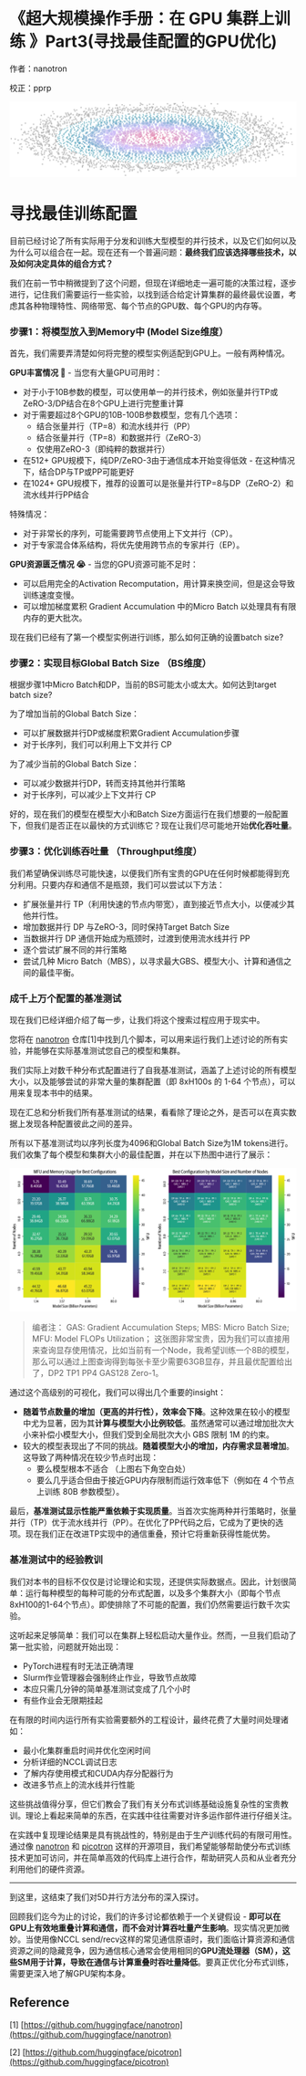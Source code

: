 # 《超大规模操作手册：在 GPU 集群上训练 》Part3(寻找最佳配置的GPU优化)

作者：nanotron

校正：pprp

![](https://raw.githubusercontent.com/pprp/blogimagebed/main/part_3_image.png)

# 寻找最佳训练配置

目前已经讨论了所有实际用于分发和训练大型模型的并行技术，以及它们如何以及为什么可以组合在一起。现在还有一个普遍问题：**最终我们应该选择哪些技术，以及如何决定具体的组合方式？**

我们在前一节中稍微提到了这个问题，但现在详细地走一遍可能的决策过程，逐步进行，记住我们需要运行一些实验，以找到适合给定计算集群的最终最优设置，考虑其各种物理特性、网络带宽、每个节点的GPU数、每个GPU的内存等。

### **步骤1：将模型放入到Memory中 (Model Size维度）**

首先，我们需要弄清楚如何将完整的模型实例适配到GPU上。一般有两种情况。

**GPU丰富情况 🤑** - 当您有大量GPU可用时：

- 对于小于10B参数的模型，可以使用单一的并行技术，例如张量并行TP或ZeRO-3/DP结合在8个GPU上进行完整重计算
- 对于需要超过8个GPU的10B-100B参数模型，您有几个选项：
    - 结合张量并行（TP=8）和流水线并行（PP）
    - 结合张量并行（TP=8）和数据并行（ZeRO-3）
    - 仅使用ZeRO-3（即纯粹的数据并行）
- 在512+ GPU规模下，纯DP/ZeRO-3由于通信成本开始变得低效 - 在这种情况下，结合DP与TP或PP可能更好
- 在1024+ GPU规模下，推荐的设置可以是张量并行TP=8与DP（ZeRO-2）和流水线并行PP结合

特殊情况：

- 对于非常长的序列，可能需要跨节点使用上下文并行（CP）。
- 对于专家混合体系结构，将优先使用跨节点的专家并行（EP）。

**GPU资源匮乏情况 😭** - 当您的GPU资源可能不足时：

- 可以启用完全的Activation Recomputation，用计算来换空间，但是这会导致训练速度变慢。
- 可以增加梯度累积 Gradient Accumulation 中的Micro Batch 以处理具有有限内存的更大批次。

现在我们已经有了第一个模型实例进行训练，那么如何正确的设置batch size?

### **步骤2：实现目标Global Batch Size （BS维度）**

根据步骤1中Micro Batch和DP，当前的BS可能太小或太大。如何达到target batch size?

为了增加当前的Global Batch Size：

- 可以扩展数据并行DP或梯度积累Gradient Accumulation步骤
- 对于长序列，我们可以利用上下文并行 CP

为了减少当前的Global Batch Size：

- 可以减少数据并行DP，转而支持其他并行策略
- 对于长序列，可以减少上下文并行 CP

好的，现在我们的模型在模型大小和Batch Size方面运行在我们想要的一般配置下，但我们是否正在以最快的方式训练它？现在让我们尽可能地开始**优化吞吐量**。

### **步骤3：优化训练吞吐量 （Throughput维度）**

我们希望确保训练尽可能快速，以便我们所有宝贵的GPU在任何时候都能得到充分利用。只要内存和通信不是瓶颈，我们可以尝试以下方法：

- 扩展张量并行 TP（利用快速的节点内带宽），直到接近节点大小，以便减少其他并行性。
- 增加数据并行 DP 与ZeRO-3，同时保持Target Batch Size
- 当数据并行 DP 通信开始成为瓶颈时，过渡到使用流水线并行 PP
- 逐个尝试扩展不同的并行策略
- 尝试几种 Micro Batch（MBS），以寻求最大GBS、模型大小、计算和通信之间的最佳平衡。

### **成千上万个配置的基准测试**

现在我们已经详细介绍了每一步，让我们将这个搜索过程应用于现实中。

您将在 [nanotron](https://github.com/huggingface/nanotron) 仓库[1]中找到几个脚本，可以用来运行我们上述讨论的所有实验，并能够在实际基准测试您自己的模型和集群。

我们实际上对数千种分布式配置进行了自我基准测试，涵盖了上述讨论的所有模型大小，以及能够尝试的非常大量的集群配置（即 8xH100s 的 1-64 个节点），可以用来复现本书中的结果。

现在汇总和分析我们所有基准测试的结果，看看除了理论之外，是否可以在真实数据上发现各种配置彼此之间的差异。

所有以下基准测试均以序列长度为4096和Global Batch Size为1M tokens进行。我们收集了每个模型和集群大小的最佳配置，并在以下热图中进行了展示：

![](https://raw.githubusercontent.com/pprp/blogimagebed/main/part_3_image%201.png)

> 编者注： GAS: Gradient Accumulation Steps; MBS: Micro Batch Size; MFU: Model FLOPs Utilization； 这张图非常宝贵，因为我们可以直接用来查询显存使用情况，比如当前有一个Node，我希望训练一个8B的模型，那么可以通过上图查询得到每张卡至少需要63GB显存，并且最优配置给出了，DP2 TP1 PP4 GAS128 Zero-1。
> 

通过这个高级别的可视化，我们可以得出几个重要的insight：

- **随着节点数量的增加（更高的并行性），效率会下降**。这种效果在较小的模型中尤为显著，因为其**计算与模型大小比例较低**。虽然通常可以通过增加批次大小来补偿小模型大小，但我们受到全局批次大小 GBS 限制 1M 的约束。
- 较大的模型表现出了不同的挑战。**随着模型大小的增加，内存需求显著增加**。这导致了两种情况在较少节点时出现：
    - 要么模型根本不适合 （上图右下角空白处）
    - 要么几乎适合但由于接近GPU内存限制而运行效率低下（例如在 4 个节点上训练 80B 参数模型）。

最后，**基准测试显示性能严重依赖于实现质量**。当首次实施两种并行策略时，张量并行（TP）优于流水线并行（PP）。在优化了PP代码之后，它成为了更快的选项。现在我们正在改进TP实现中的通信重叠，预计它将重新获得性能优势。

### **基准测试中的经验教训**

我们对本书的目标不仅仅是讨论理论和实现，还提供实际数据点。因此，计划很简单：运行每种模型的每种可能的分布式配置，以及多个集群大小（即每个节点8xH100的1-64个节点）。即使排除了不可能的配置，我们仍然需要运行数千次实验。

这听起来足够简单：我们可以在集群上轻松启动大量作业。然而，一旦我们启动了第一批实验，问题就开始出现：

- PyTorch进程有时无法正确清理
- Slurm作业管理器会强制终止作业，导致节点故障
- 本应只需几分钟的简单基准测试变成了几个小时
- 有些作业会无限期挂起

在有限的时间内运行所有实验需要额外的工程设计，最终花费了大量时间处理诸如：

- 最小化集群重启时间并优化空闲时间
- 分析详细的NCCL调试日志
- 了解内存使用模式和CUDA内存分配器行为
- 改进多节点上的流水线并行性能

这些挑战值得分享，但它们教会了我们有关分布式训练基础设施复杂性的宝贵教训。理论上看起来简单的东西，在实践中往往需要对许多运作部件进行仔细关注。

在实践中复现理论结果是具有挑战性的，特别是由于生产训练代码的有限可用性。通过像 [nanotron](https://github.com/huggingface/nanotron) 和 [picotron](https://github.com/huggingface/picotron) 这样的开源项目，我们希望能够帮助使分布式训练技术更加可访问，并在简单高效的代码库上进行合作，帮助研究人员和从业者充分利用他们的硬件资源。

---

到这里，这结束了我们对5D并行方法分布的深入探讨。

回顾我们迄今为止的讨论，我们的许多讨论都依赖于一个关键假设 - **即可以在GPU上有效地重叠计算和通信，而不会对计算吞吐量产生影响**。现实情况更加微妙。当使用像NCCL send/recv这样的常见通信原语时，我们面临计算资源和通信资源之间的隐藏竞争，因为通信核心通常会使用相同的**GPU流处理器（SM），这些SM用于计算，导致在通信与计算重叠时吞吐量降低**。要真正优化分布式训练，需要更深入地了解GPU架构本身。

## Reference

[1] [https://github.com/huggingface/nanotron](https://github.com/huggingface/nanotron)

[2] [https://github.com/huggingface/picotron](https://github.com/huggingface/picotron)